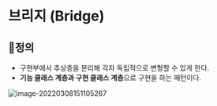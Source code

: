 # 브리지 (Bridge)

## 📌정의

+ 구현부에서 추상층을 분리해 각자 독립적으로 변형할 수 있게 한다.
+ **기능 클래스 계층과 구현 클래스 계층**으로 구현을 하는 패턴이다.

![image-20220308151105267](C:\Users\user\AppData\Roaming\Typora\typora-user-images\image-20220308151105267.png)